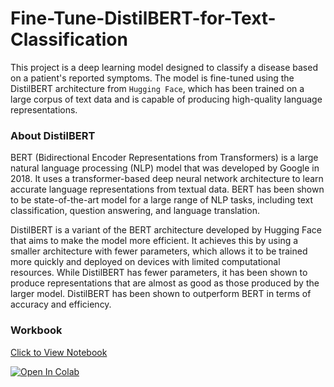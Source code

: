 # Fine-Tune-DistilBERT-for-Text-Classification

This project is a deep learning model designed to classify a disease based on a patient's reported symptoms. The model is fine-tuned using the DistilBERT architecture from `Hugging Face`, which has been trained on a large corpus of text data and is capable of producing high-quality language representations.

### About DistilBERT

BERT (Bidirectional Encoder Representations from Transformers) is a large natural language processing (NLP) model that was developed by Google in 2018. It uses a transformer-based deep neural network architecture to learn accurate language representations from textual data. BERT has been shown to be state-of-the-art model for a large range of NLP tasks, including text classification, question answering, and language translation.

DistilBERT is a variant of the BERT architecture developed by Hugging Face that aims to make the model more efficient. It achieves this by using a smaller architecture with fewer parameters, which allows it to be trained more quickly and deployed on devices with limited computational resources. While DistilBERT has fewer parameters, it has been shown to produce representations that are almost as good as those produced by the larger model. DistilBERT has been shown to outperform BERT in terms of accuracy and efficiency.

### Workbook

[Click to View Notebook](https://github.com/danplotkin/Fine-Tune-DistilBERT-for-Text-Classification/blob/main/symptom2disease.ipynb)

[![Open In Colab](https://colab.research.google.com/assets/colab-badge.svg)](https://colab.research.google.com/github/danplotkin/Fine-Tune-DistilBERT-for-Text-Classification/blob/main/symptom2disease.ipynb)


